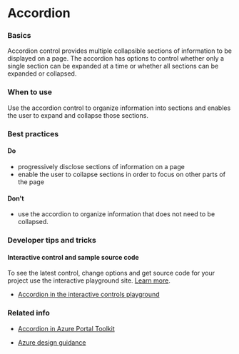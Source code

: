 ﻿# Accordion

 
<a name="basics"></a>
### Basics
Accordion control provides multiple collapsible sections of information to be displayed on a page.  The accordion has options to control whether only a single section can be expanded at a time or whether all sections can be expanded or collapsed.


<!-- TODO get an IMAGE to embed here -->

<!-- TODO get an SAMPLE CODE to embed here -->

 
<a name="when-to-use"></a>
### When to use
Use the accordion control to organize information into sections and enables the user to expand and collapse those sections.  


 
<a name="best-practices"></a>
### Best practices

<a name="best-practices-do"></a>
#### Do

* progressively disclose sections of information on a page
* enable the user to collapse sections in order to focus on other parts of the page


<a name="best-practices-don-t"></a>
#### Don&#39;t

* use the accordion to organize information that does not need to be collapsed.



 
<a name="developer-tips-and-tricks"></a>
### Developer tips and tricks



<a name="developer-tips-and-tricks-interactive-control-and-sample-source-code"></a>
#### Interactive control and sample source code
To see the latest control, change options and get source code for your project use the interactive playground site.  [Learn more](./top-extensions-controls-playground.md).

*  <a href="https://ms.portal.azure.com/?Microsoft_Azure_Playground=true#blade/Microsoft_Azure_Playground/ControlsIndexBlade/Accordion_create_Playground" target="_blank">Accordion in the interactive controls playground</a>

 

 
<a name="related-info"></a>
### Related info

* <a href="https://www.figma.com/file/Bwn8rmUOYtnPRwA3JoQTBn/Azure-Portal-Toolkit?node-id=3410%3A7557" target="_blank">Accordion in Azure Portal Toolkit</a>

* [Azure design guidance](http://aka.ms/portalfx/design)


